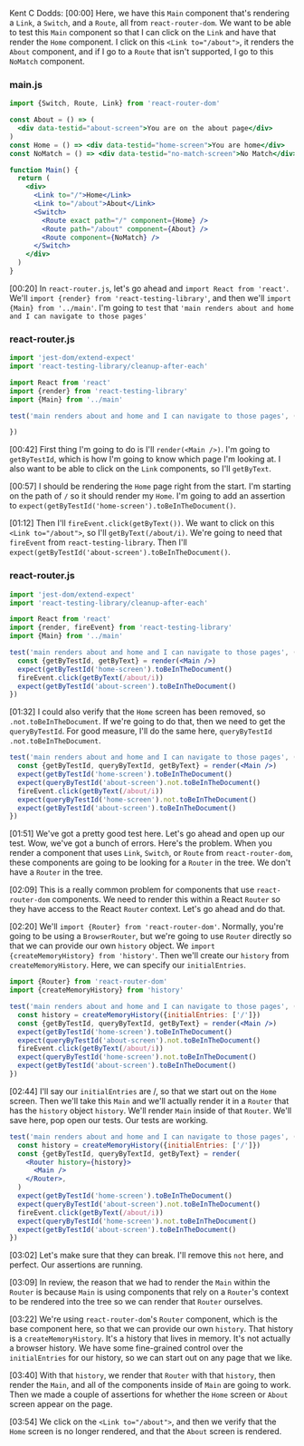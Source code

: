 Kent C Dodds: [00:00] Here, we have this `Main` component that's rendering a `Link`, a `Switch`, and a `Route`, all from `react-router-dom`. We want to be able to test this `Main` component so that I can click on the `Link` and have that render the `Home` component. I click on this `<Link to="/about">`, it renders the `About` component, and if I go to a `Route` that isn't supported, I go to this `NoMatch` component.

### main.js
```jsx
import {Switch, Route, Link} from 'react-router-dom'

const About = () => (
  <div data-testid="about-screen">You are on the about page</div>
)
const Home = () => <div data-testid="home-screen">You are home</div>
const NoMatch = () => <div data-testid="no-match-screen">No Match</div>

function Main() {
  return (
    <div>
      <Link to="/">Home</Link>
      <Link to="/about">About</Link>
      <Switch>
        <Route exact path="/" component={Home} />
        <Route path="/about" component={About} />
        <Route component={NoMatch} />
      </Switch>
    </div>
  )
}
```

[00:20] In `react-router.js`, let's go ahead and `import React from 'react'`. We'll `import {render} from 'react-testing-library'`, and then we'll `import {Main} from '../main'`. I'm going to `test` that `'main renders about and home and I can navigate to those pages'`

### react-router.js
```jsx
import 'jest-dom/extend-expect'
import 'react-testing-library/cleanup-after-each'

import React from 'react'
import {render} from 'react-testing-library'
import {Main} from '../main'

test('main renders about and home and I can navigate to those pages', () => {

})
```

[00:42] First thing I'm going to do is I'll `render(<Main />)`. I'm going to `getByTestId`, which is how I'm going to know which page I'm looking at. I also want to be able to click on the `Link` components, so I'll `getByText`.

[00:57] I should be rendering the `Home` page right from the start. I'm starting on the path of `/` so it should render my `Home`. I'm going to add an assertion to `expect(getByTestId('home-screen').toBeInTheDocument()`.

[01:12] Then I'll `fireEvent.click(getByText())`. We want to click on this `<Link to="/about">`, so I'll `getByText(/about/i)`. We're going to need that `fireEvent` from `react-testing-library`. Then I'll `expect(getByTestId('about-screen').toBeInTheDocument()`.

### react-router.js
```jsx
import 'jest-dom/extend-expect'
import 'react-testing-library/cleanup-after-each'

import React from 'react'
import {render, fireEvent} from 'react-testing-library'
import {Main} from '../main'

test('main renders about and home and I can navigate to those pages', () => {
  const {getByTestId, getByText} = render(<Main />)
  expect(getByTestId('home-screen').toBeInTheDocument()
  fireEvent.click(getByText(/about/i))
  expect(getByTestId('about-screen').toBeInTheDocument()
})
```


[01:32] I could also verify that the `Home` screen has been removed, so `.not.toBeInTheDocument`. If we're going to do that, then we need to get the `queryByTestId`. For good measure, I'll do the same here, `queryByTestId` `.not.toBeInTheDocument`.

```jsx
test('main renders about and home and I can navigate to those pages', () => {
  const {getByTestId, queryByTextId, getByText} = render(<Main />)
  expect(getByTestId('home-screen').toBeInTheDocument()
  expect(queryByTestId('about-screen').not.toBeInTheDocument()
  fireEvent.click(getByText(/about/i))
  expect(queryByTestId('home-screen').not.toBeInTheDocument()
  expect(getByTestId('about-screen').toBeInTheDocument()
})
```

[01:51] We've got a pretty good test here. Let's go ahead and open up our test. Wow, we've got a bunch of errors. Here's the problem. When you render a component that uses `Link`, `Switch`, or `Route` from `react-router-dom`, these components are going to be looking for a `Router` in the tree. We don't have a `Router` in the tree.

[02:09] This is a really common problem for components that use `react-router-dom` components. We need to render this within a React `Router` so they have access to the React `Router` context. Let's go ahead and do that.

[02:20] We'll `import {Router} from 'react-router-dom'`. Normally, you're going to be using a `BrowserRouter`, but we're going to use `Router` directly so that we can provide our own `history` object. We `import {createMemoryHistory} from 'history'`. Then we'll create our `history` from `createMemoryHistory`. Here, we can specify our `initialEntries`.

```jsx
import {Router} from 'react-router-dom'
import {createMemoryHistory} from 'history'

test('main renders about and home and I can navigate to those pages', () => {
  const history = createMemoryHistory({initialEntries: ['/']})
  const {getByTestId, queryByTextId, getByText} = render(<Main />)
  expect(getByTestId('home-screen').toBeInTheDocument()
  expect(queryByTestId('about-screen').not.toBeInTheDocument()
  fireEvent.click(getByText(/about/i))
  expect(queryByTestId('home-screen').not.toBeInTheDocument()
  expect(getByTestId('about-screen').toBeInTheDocument()
})
```

[02:44] I'll say our `initialEntries` are /, so that we start out on the `Home` screen. Then we'll take this `Main` and we'll actually render it in a `Router` that has the `history` object `history`. We'll render `Main` inside of that `Router`. We'll save here, pop open our tests. Our tests are working.

```jsx
test('main renders about and home and I can navigate to those pages', () => {
  const history = createMemoryHistory({initialEntries: ['/']})
  const {getByTestId, queryByTextId, getByText} = render(
    <Router history={history}>
      <Main />
    </Router>,
  )
  expect(getByTestId('home-screen').toBeInTheDocument()
  expect(queryByTestId('about-screen').not.toBeInTheDocument()
  fireEvent.click(getByText(/about/i))
  expect(queryByTestId('home-screen').not.toBeInTheDocument()
  expect(getByTestId('about-screen').toBeInTheDocument()
})
```

[03:02] Let's make sure that they can break. I'll remove this `not` here, and perfect. Our assertions are running.

[03:09] In review, the reason that we had to render the `Main` within the `Router` is because `Main` is using components that rely on a `Router`'s context to be rendered into the tree so we can render that `Router` ourselves.

[03:22] We're using `react-router-dom`'s `Router` component, which is the base component here, so that we can provide our own `history`. That history is a `createMemoryHistory`. It's a history that lives in memory. It's not actually a browser history. We have some fine-grained control over the `initialEntries` for our history, so we can start out on any page that we like.

[03:40] With that `history`, we render that `Router` with that `history`, then render the `Main`, and all of the components inside of `Main` are going to work. Then we made a couple of assertions for whether the `Home` screen or `About` screen appear on the page.

[03:54] We click on the `<Link to="/about">`, and then we verify that the `Home` screen is no longer rendered, and that the `About` screen is rendered.
